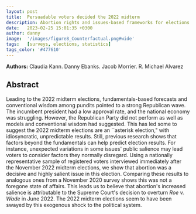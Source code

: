 ```yaml
---
layout: post
title:  Persuadable voters decided the 2022 midterm
description: Abortion rights and issues-based frameworks for elections
date:   2023-02-25 15:01:35 +0300
author: danny
image:  '/images/figure8_Counterfactual.png#wide'
tags:   [surveys, elections, statistics]
tags_color: '#477610'
---
```


<b>Authors:</b> Claudia Kann. Danny Ebanks. Jacob Morrier. R. Michael Alvarez

## Abstract

Leading to the 2022 midterm elections, fundamentals-based forecasts and conventional wisdom among pundits pointed to a strong Republican wave. The incumbent president had a low approval rate, and the national economy was struggling. However, the Republican Party did not perform as well as models and conventional wisdom had suggested. This has led some to suggest the 2022 midterm elections are an ``asterisk election," with idiosyncratic, unpredictable results. Still, previous research shows that factors beyond the fundamentals can help predict election results. For instance, unexpected variations in some issues' public salience may lead voters to consider factors they normally disregard. Using a nationally representative sample of registered voters interviewed immediately after the November 2022 midterm elections, we show that abortion was a decisive and highly salient issue in this election. Comparing these results to analogous ones from a November 2020 survey shows this was not a foregone state of affairs. This leads us to believe that abortion's increased salience is attributable to the Supreme Court's decision to overturn <i>Roe v. Wade</i> in June 2022. The 2022 midterm elections seem to have been swayed by this exogenous shock to the political system.